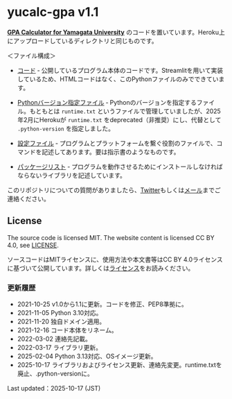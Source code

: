 # yucalc-gpa v1.1

[**GPA Calculator for Yamagata University**](https://calc.remh.dev/) のコードを置いています。Heroku上にアップロードしているディレクトリと同じものです。

＜ファイル構成＞

* [コード](GPACalculator.py) &dash; 公開しているプログラム本体のコードです。Streamlitを用いて実装しているため、HTMLコードはなく、このPythonファイルのみでできています。

* [Pythonバージョン指定ファイル](.python-version) &dash; Pythonのバージョンを指定するファイル。もともとは ```runtime.txt``` というファイルで管理していましたが、2025年2月にHerokuが ```runtime.txt``` をdeprecated（非推奨）にし、代替として ```.python-version``` を指定しました。

* [設定ファイル](Procfile) &dash; プログラムとプラットフォームを繋ぐ役割のファイルで、コマンドを記述してあります。要は指示書のようなものです。

* [パッケージリスト](requirements.txt) &dash; プログラムを動作させるためにインストールしなければならないライブラリを記述しています。

このリポジトリについての質問がありましたら、[Twitter](https://www.x.com/4voltex/)もしくは[メール](<mailto:postmaster@remh.dev>)までご連絡ください。

## License

The source code is licensed MIT. The website content is licensed CC BY 4.0, see [LICENSE](LICENSE.txt).

ソースコードはMITライセンスに、使用方法や本文書等はCC BY 4.0ライセンスに基づいて公開しています。詳しくは[ライセンス](LICENSE.txt)をお読みください。

### 更新履歴

* 2021-10-25 v1.0から1.1に更新。コードを修正、PEP8準拠に。
* 2021-11-05 Python 3.10対応。
* 2021-11-20 独自ドメイン適用。
* 2021-12-16 コード本体をリネーム。
* 2022-03-02 連絡先記載。
* 2022-03-17 ライブラリ更新。
* 2025-02-04 Python 3.13対応、OSイメージ更新。
* 2025-10-17 ライブラリおよびライセンス更新、連絡先変更。runtime.txtを廃止、.python-versionに。

Last updated：2025-10-17 (JST)
